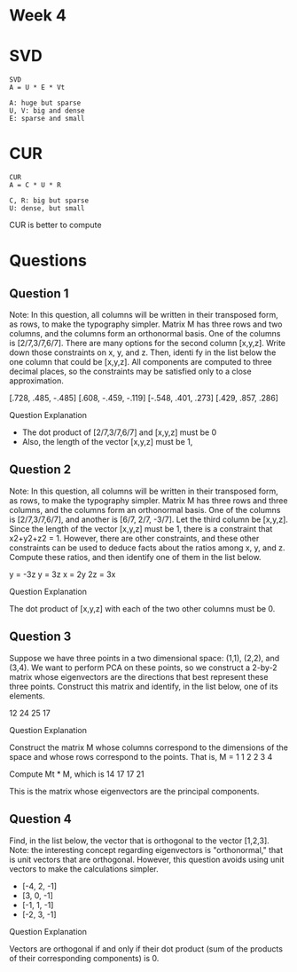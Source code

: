 Week 4
======

# SVD

```
SVD
A = U * E * Vt

A: huge but sparse
U, V: big and dense
E: sparse and small
```

# CUR

```
CUR
A = C * U * R

C, R: big but sparse
U: dense, but small
```

CUR is better to compute

# Questions

## Question 1
Note: In this question, all columns will be written in their transposed form, as rows, to make the typography simpler.
Matrix M has three rows and two columns, and the columns form an orthonormal basis. One of the columns is [2/7,3/7,6/7].
There are many options for the second column [x,y,z]. Write down those constraints on x, y, and z. Then, identi fy in
the list below the one column that could be [x,y,z]. All components are computed to three decimal places, so the
constraints may be satisfied only to a close approximation.

[.728, .485, -.485]
[.608, -.459, -.119]
[-.548, .401, .273]
[.429, .857, .286]

Question Explanation

- The dot product of [2/7,3/7,6/7] and [x,y,z] must be 0
- Also, the length of the vector [x,y,z] must be 1,


## Question 2
Note: In this question, all columns will be written in their transposed form, as rows, to make the typography simpler.
Matrix M has three rows and three columns, and the columns form an orthonormal basis. One of the columns is [2/7,3/7,6/7],
and another is [6/7, 2/7, -3/7]. Let the third column be [x,y,z]. Since the length of the vector [x,y,z] must be 1,
there is a constraint that x2+y2+z2 = 1. However, there are other constraints, and these other constraints can be used
to deduce facts about the ratios among x, y, and z. Compute these ratios, and then identify one of them in the list below.

y = -3z
y = 3z
x = 2y
2z = 3x

Question Explanation

The dot product of [x,y,z] with each of the two other columns must be 0.

## Question 3
Suppose we have three points in a two dimensional space: (1,1), (2,2), and (3,4). We want to perform PCA on these points,
so we construct a 2-by-2 matrix whose eigenvectors are the directions that best represent these three points. Construct
this matrix and identify, in the list below, one of its elements.

12
24
25
17

Question Explanation

Construct the matrix M whose columns correspond to the dimensions of the space and whose rows correspond to the points.
That is, M =
1	1
2	2
3	4

Compute Mt * M, which is
14	17
17	21

This is the matrix whose eigenvectors are the principal components.

## Question 4
Find, in the list below, the vector that is orthogonal to the vector [1,2,3]. Note: the interesting concept regarding
eigenvectors is "orthonormal," that is unit vectors that are orthogonal. However, this question avoids using unit vectors
to make the calculations simpler.
- [-4, 2, -1]
- [3, 0, -1]
- [-1, 1, -1]
- [-2, 3, -1]

Question Explanation

Vectors are orthogonal if and only if their dot product (sum of the products of their corresponding components) is 0.


